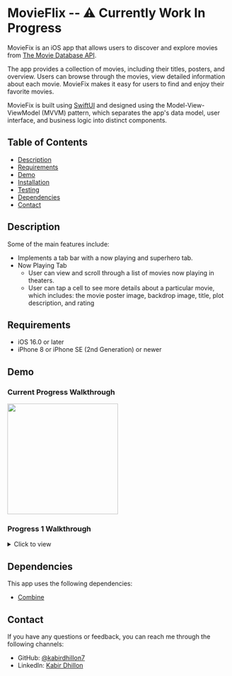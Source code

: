 # MovieFlix -- ⚠️ Currently Work In Progress
MovieFix is an iOS app that allows users to discover and explore movies from [The Movie Database API](http://docs.themoviedb.apiary.io/#). 

The app provides a collection of movies, including their titles, posters, and overview. Users can browse through the movies, view detailed information about each movie. MovieFix makes it easy for users to find and enjoy their favorite movies.

MovieFix is built using [SwiftUI](https://developer.apple.com/xcode/swiftui/) and designed using the Model-View-ViewModel (MVVM) pattern, which separates the app's data model, user interface, and business logic into distinct components.

## Table of Contents

- [Description](#description)
- [Requirements](#Requirements)
- [Demo](#demo)
- [Installation](#installation)
- [Testing](#testing)
- [Dependencies](#dependencies)
- [Contact](#contact)

## Description

Some of the main features include:

- Implements a tab bar with a now playing and superhero tab.
- Now Playing Tab
  - User can view and scroll through a list of movies now playing in theaters.
  - User can tap a cell to see more details about a particular movie, which includes: the movie poster image, backdrop image, title, plot description, and rating

## Requirements

- iOS 16.0 or later
- iPhone 8 or iPhone SE (2nd Generation) or newer

## Demo
### Current Progress Walkthrough
<img src="https://github.com/kabirdhillon7/MovieFlix/assets/74223402/ff6a3818-32df-49c2-86bd-2494534f3c57" width=250><br>

### Progress 1 Walkthrough
<details>
  <summary>Click to view</summary>
  
  <img src="https://github.com/kabirdhillon7/MovieFlix/assets/74223402/ff6a3818-32df-49c2-86bd-2494534f3c57" width=250><br>
</details>

## Dependencies
This app uses the following dependencies:

- [Combine](https://developer.apple.com/documentation/combine)

## Contact

If you have any questions or feedback, you can reach me through the following channels:

- GitHub: [@kabirdhillon7](https://github.com/kabirdhillon7)
- LinkedIn: [Kabir Dhillon](https://www.linkedin.com/in/kabirdhillon/)
